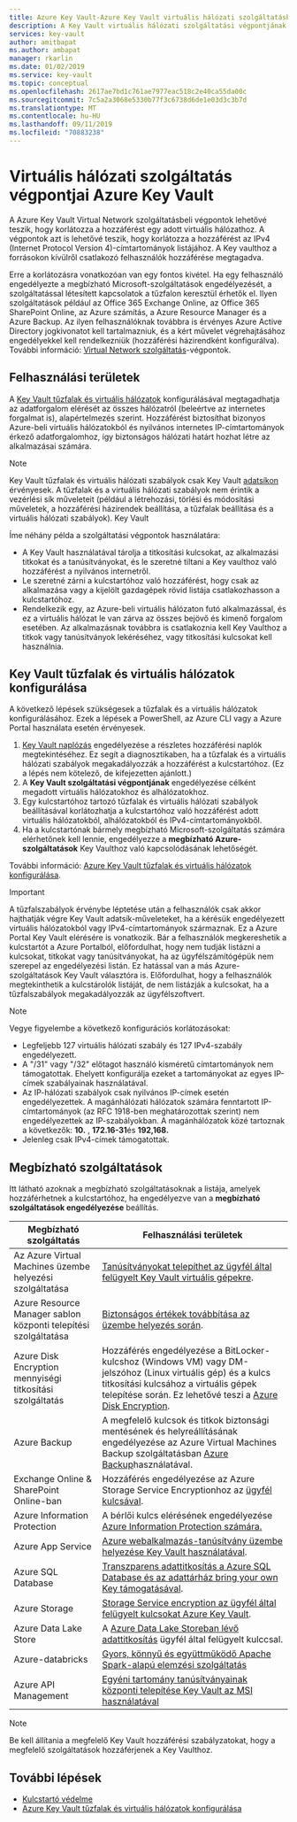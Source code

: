 ```yaml
---
title: Azure Key Vault-Azure Key Vault virtuális hálózati szolgáltatásbeli végpontok | Microsoft Docs
description: A Key Vault virtuális hálózati szolgáltatási végpontjának áttekintése
services: key-vault
author: amitbapat
ms.author: ambapat
manager: rkarlin
ms.date: 01/02/2019
ms.service: key-vault
ms.topic: conceptual
ms.openlocfilehash: 2617ae7bd1c761ae7977eac518c2e40ca55da00c
ms.sourcegitcommit: 7c5a2a3068e5330b77f3c6738d6de1e03d3c3b7d
ms.translationtype: MT
ms.contentlocale: hu-HU
ms.lasthandoff: 09/11/2019
ms.locfileid: "70883238"
---
```

# <a name="virtual-network-service-endpoints-for-azure-key-vault"></a>Virtuális hálózati szolgáltatás végpontjai Azure Key Vault

A Azure Key Vault Virtual Network szolgáltatásbeli végpontok lehetővé teszik, hogy korlátozza a hozzáférést egy adott virtuális hálózathoz. A végpontok azt is lehetővé teszik, hogy korlátozza a hozzáférést az IPv4 (Internet Protocol Version 4)-címtartományok listájához. A Key vaulthoz a forrásokon kívülről csatlakozó felhasználók hozzáférése megtagadva.

Erre a korlátozásra vonatkozóan van egy fontos kivétel. Ha egy felhasználó engedélyezte a megbízható Microsoft-szolgáltatások engedélyezését, a szolgáltatással létesített kapcsolatok a tűzfalon keresztül érhetők el. Ilyen szolgáltatások például az Office 365 Exchange Online, az Office 365 SharePoint Online, az Azure számítás, a Azure Resource Manager és a Azure Backup. Az ilyen felhasználóknak továbbra is érvényes Azure Active Directory jogkivonatot kell tartalmazniuk, és a kért művelet végrehajtásához engedélyekkel kell rendelkezniük (hozzáférési házirendként konfigurálva). További információ: [Virtual Network szolgáltatás](../virtual-network/virtual-network-service-endpoints-overview.md)-végpontok.

## <a name="usage-scenarios"></a>Felhasználási területek

A [Key Vault tűzfalak és virtuális hálózatok](key-vault-network-security.md) konfigurálásával megtagadhatja az adatforgalom elérését az összes hálózatról (beleértve az internetes forgalmat is), alapértelmezés szerint. Hozzáférést biztosíthat bizonyos Azure-beli virtuális hálózatokból és nyilvános internetes IP-címtartományok érkező adatforgalomhoz, így biztonságos hálózati határt hozhat létre az alkalmazásai számára.

> [!NOTE]
> Key Vault tűzfalak és virtuális hálózati szabályok csak Key Vault [adatsíkon](../key-vault/key-vault-secure-your-key-vault.md#data-plane-access-control) érvényesek. A tűzfalak és a virtuális hálózati szabályok nem érintik a vezérlési sík műveleteit (például a létrehozási, törlési és módosítási műveletek, a hozzáférési házirendek beállítása, a tűzfalak beállítása és a virtuális hálózati szabályok). Key Vault

Íme néhány példa a szolgáltatási végpontok használatára:

* A Key Vault használatával tárolja a titkosítási kulcsokat, az alkalmazási titkokat és a tanúsítványokat, és le szeretné tiltani a Key vaulthoz való hozzáférést a nyilvános internetről.
* Le szeretné zárni a kulcstartóhoz való hozzáférést, hogy csak az alkalmazása vagy a kijelölt gazdagépek rövid listája csatlakozhasson a kulcstartóhoz.
* Rendelkezik egy, az Azure-beli virtuális hálózaton futó alkalmazással, és ez a virtuális hálózat le van zárva az összes bejövő és kimenő forgalom esetében. Az alkalmazásnak továbbra is csatlakoznia kell Key Vaulthoz a titkok vagy tanúsítványok lekéréséhez, vagy titkosítási kulcsokat kell használnia.

## <a name="configure-key-vault-firewalls-and-virtual-networks"></a>Key Vault tűzfalak és virtuális hálózatok konfigurálása

A következő lépések szükségesek a tűzfalak és a virtuális hálózatok konfigurálásához. Ezek a lépések a PowerShell, az Azure CLI vagy a Azure Portal használata esetén érvényesek.

1. [Key Vault naplózás](key-vault-logging.md) engedélyezése a részletes hozzáférési naplók megtekintéséhez. Ez segít a diagnosztikaben, ha a tűzfalak és a virtuális hálózati szabályok megakadályozzák a hozzáférést a kulcstartóhoz. (Ez a lépés nem kötelező, de kifejezetten ajánlott.)
2. A **Key Vault szolgáltatási végpontjának** engedélyezése célként megadott virtuális hálózatokhoz és alhálózatokhoz.
3. Egy kulcstartóhoz tartozó tűzfalak és virtuális hálózati szabályok beállításával korlátozhatja a kulcstartóhoz való hozzáférést adott virtuális hálózatokból, alhálózatokból és IPv4-címtartományokből.
4. Ha a kulcstartónak bármely megbízható Microsoft-szolgáltatás számára elérhetőnek kell lennie, engedélyezze a **megbízható Azure-szolgáltatások** Key Vaulthoz való kapcsolódásának lehetőségét.

További információ: [Azure Key Vault tűzfalak és virtuális hálózatok konfigurálása](key-vault-network-security.md).

> [!IMPORTANT]
> A tűzfalszabályok érvénybe léptetése után a felhasználók csak akkor hajthatják [](../key-vault/key-vault-secure-your-key-vault.md#data-plane-access-control) végre Key Vault adatsík-műveleteket, ha a kérésük engedélyezett virtuális hálózatokból vagy IPv4-címtartományok származnak. Ez a Azure Portal Key Vault elérésére is vonatkozik. Bár a felhasználók megkereshetik a kulcstartót a Azure Portalból, előfordulhat, hogy nem tudják listázni a kulcsokat, titkokat vagy tanúsítványokat, ha az ügyfélszámítógépük nem szerepel az engedélyezési listán. Ez hatással van a más Azure-szolgáltatások Key Vault választóra is. Előfordulhat, hogy a felhasználók megtekinthetik a kulcstárolók listáját, de nem listázják a kulcsokat, ha a tűzfalszabályok megakadályozzák az ügyfélszoftvert.


> [!NOTE]
> Vegye figyelembe a következő konfigurációs korlátozásokat:
> * Legfeljebb 127 virtuális hálózati szabály és 127 IPv4-szabály engedélyezett. 
> * A "/31" vagy "/32" előtagot használó kisméretű címtartományok nem támogatottak. Ehelyett konfigurálja ezeket a tartományokat az egyes IP-címek szabályainak használatával.
> * Az IP-hálózati szabályok csak nyilvános IP-címek esetén engedélyezettek. A magánhálózati hálózatok számára fenntartott IP-címtartományok (az RFC 1918-ben meghatározottak szerint) nem engedélyezettek az IP-szabályokban. A magánhálózatok közé tartoznak a következők: **10.** , **172.16-31**és **192,168.** 
> * Jelenleg csak IPv4-címek támogatottak.

## <a name="trusted-services"></a>Megbízható szolgáltatások

Itt látható azoknak a megbízható szolgáltatásoknak a listája, amelyek hozzáférhetnek a kulcstartóhoz, ha engedélyezve van a **megbízható szolgáltatások engedélyezése** beállítás.

|Megbízható szolgáltatás|Felhasználási területek|
| --- | --- |
|Az Azure Virtual Machines üzembe helyezési szolgáltatása|[Tanúsítványokat telepíthet az ügyfél által felügyelt Key Vault virtuális gépekre](https://blogs.technet.microsoft.com/kv/2016/09/14/updated-deploy-certificates-to-vms-from-customer-managed-key-vault/).|
|Azure Resource Manager sablon központi telepítési szolgáltatása|[Biztonságos értékek továbbítása az üzembe helyezés során](../azure-resource-manager/resource-manager-keyvault-parameter.md).|
|Azure Disk Encryption mennyiségi titkosítási szolgáltatás|Hozzáférés engedélyezése a BitLocker-kulcshoz (Windows VM) vagy DM-jelszóhoz (Linux virtuális gép) és a kulcs titkosítási kulcsához a virtuális gépek telepítése során. Ez lehetővé teszi a [Azure Disk Encryption](../security/azure-security-disk-encryption.md).|
|Azure Backup|A megfelelő kulcsok és titkok biztonsági mentésének és helyreállításának engedélyezése az Azure Virtual Machines Backup szolgáltatásban [Azure Backup](../backup/backup-introduction-to-azure-backup.md)használatával.|
|Exchange Online & SharePoint Online-ban|Hozzáférés engedélyezése az Azure Storage Service Encryptionhoz az [ügyfél kulcsával](https://support.office.com/article/Controlling-your-data-in-Office-365-using-Customer-Key-f2cd475a-e592-46cf-80a3-1bfb0fa17697).|
|Azure Information Protection|A bérlői kulcs elérésének engedélyezése [Azure Information Protection számára.](https://docs.microsoft.com/azure/information-protection/what-is-information-protection)|
|Azure App Service|[Azure webalkalmazás-tanúsítvány üzembe helyezése Key Vault használatával](https://azure.github.io/AppService/2016/05/24/Deploying-Azure-Web-App-Certificate-through-Key-Vault.html).|
|Azure SQL Database|[Transzparens adattitkosítás a Azure SQL Database és az adattárház bring your own Key támogatásával](../sql-database/transparent-data-encryption-byok-azure-sql.md?view=sql-server-2017&viewFallbackFrom=azuresqldb-current).|
|Azure Storage|[Storage Service encryption az ügyfél által felügyelt kulcsokat Azure Key Vault](../storage/common/storage-service-encryption-customer-managed-keys.md).|
|Azure Data Lake Store|A [Azure Data Lake Storeban lévő adattitkosítás](../data-lake-store/data-lake-store-encryption.md) ügyfél által felügyelt kulccsal.|
|Azure-databricks|[Gyors, könnyű és együttműködő Apache Spark-alapú elemzési szolgáltatás](../azure-databricks/what-is-azure-databricks.md)|
|Azure API Management|[Egyéni tartomány tanúsítványainak központi telepítése Key Vault az MSI használatával](../api-management/api-management-howto-use-managed-service-identity.md#use-the-managed-service-identity-to-access-other-resources)|



> [!NOTE]
> Be kell állítania a megfelelő Key Vault hozzáférési szabályzatokat, hogy a megfelelő szolgáltatások hozzáférjenek a Key Vaulthoz.

## <a name="next-steps"></a>További lépések

* [Kulcstartó védelme](key-vault-secure-your-key-vault.md)
* [Azure Key Vault tűzfalak és virtuális hálózatok konfigurálása](key-vault-network-security.md)

